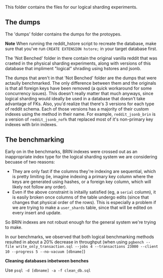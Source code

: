 This folder contains the files for our logical sharding experiments.

## The dumps
The 'dumps' folder contains the dumps for the protoypes.

**Note**
When running the reddit_hstore script to recreate the database, make sure that 
you've run `CREATE EXTENSION hstore;` in your target database first.

The 'Not Benched' folder in there contain the original vanilla reddit that was craeted in the 
physical sharding experiments, along with versions of this database that impliment 
"logical" shrading using hstores and jsonb.

The dumps that aren't in that 'Not Benched' folder are the dumps that were actaully benchmarked. 
The only difference between them and the originals is that all foreign keys have been removed (a quick workaround for some concurrency issues).
This doesn't really matter that much anyways, since logical sharding would ideally be used
in a database that doesn't take advantage of FKs.
Also, you'd realize that there's 3 versions for each type of reddit schema. Each of those versions
has a majority of their custom indexes using the method in their name. For example, `reddit_jsonb_brin`
is a version of `reddit_jsonb_nofk` that replaced most of it's non-primary key indexes 
with brin indexes.

## The benchmarking

Early on in the benchmarks, BRIN indexes were crossed out as an inappropriate index type for the 
logical sharding system we are considering becuase of two reasons:
 - They are only fast if the columns they're indexing are sequential, which is pretty limiting (ie, imagine indexing a primary key column where the keys are generated using hashes, or a foreign key column, which will likely not follow any order).
 - Even if the above constraint is initailly satisfied (eg, a `serial` column), it is easily broken once columns of the table undergo edits (since that changes that physical order of the rows). This is especially a problem if we are trying to make a `user_shards` table, since that will be edited on every insert and update.

So BRIN indexes are not robust enough for the general system we're trying to make.

In our benchmarks, we observed that both logical benchmarking methods resulted in about a 
20% decrease in throughput (when using `pgbench --file write_only_transaction.sql --jobs 4 --transactions 23000 --client 10 --progress 5 --no-vacuum [dbname]`)

**Cleaning databases inbetween benches**

Use `psql -d [dbname] -a -f clean_db.sql`